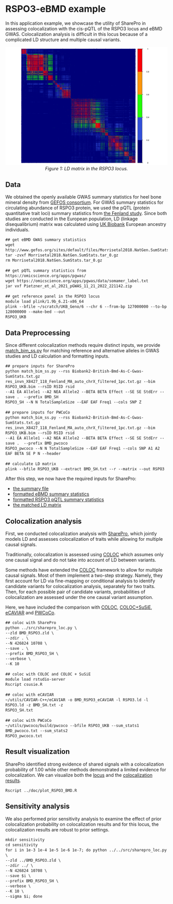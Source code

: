 # RSPO3-eBMD example

In this application example, we showcase the utility of SharePro in assessing colocalization with the cis-pQTL of the RSPO3 locus and eBMD GWAS. 
Colocalization analysis is difficult in this locus because of a complicated LD structure and multiple causal variants.

<p align="center">
  <img src="../doc/RSPO3.ld.png" alt="LD matrix in the RSPO3 locus">
  <br>
  <em>Figure 1: LD matrix in the RSPO3 locus.</em>
</p>

## Data

We obtained the openly available GWAS summary statistics for heel bone mineral density from [GEFOS consortium](http://www.gefos.org). 
For GWAS summary statistics for circulating abundance of RSPO3 protein, we used the pQTL (protein quantitative trait loci) summary statistics from [the Fenland study](https://omicscience.org/apps/pgwas/).
Since both studies are conducted in the European population, LD (linkage disequalibrium) matrix was calculated using [UK Biobank](https://www.ukbiobank.ac.uk) European ancestry individuals.

```
## get eBMD GWAS summary statistics
wget http://www.gefos.org/sites/default/files/Morrisetal2018.NatGen.SumStats.tar_0.gz
tar -zvxf Morrisetal2018.NatGen.SumStats.tar_0.gz 
rm Morrisetal2018.NatGen.SumStats.tar_0.gz

## get pQTL summary statistics from https://omicscience.org/apps/pgwas/
wget https://omicscience.org/apps/pgwas/data/somamer_label.txt
jar vxf Pietzner_et_al_2021_pGWAS_11_21_2022_221142.zip

## get reference panel in the RSPO3 locus
module load plink/1.9b_6.21-x86_64
plink --bfile ~/scratch/UKB_Geno/6 --chr 6 --from-bp 127000000 --to-bp 128000000 --make-bed --out 
RSPO3_UKB
```

## Data Preprocessing

Since different colocalization methods require distinct inputs, we provide [match_bim_ss.py](match_bim_ss.py) for matching reference and alternative alleles in GWAS studies and LD calculation and formatting inputs. 

```
## prepare inputs for SharePro
python match_bim_ss.py --rss Biobank2-British-Bmd-As-C-Gwas-SumStats.txt.gz 
res_invn_X8427_118_Fenland_MA_auto_chrX_filtered_1pc.txt.gz --bim RSPO3_UKB.bim --rsID RSID rsid 
--A1 EA Allele1 --A2 NEA Allele2 --BETA BETA Effect --SE SE StdErr --save .  --prefix BMD_SH 
RSPO3_SH --N N TotalSampleSize --EAF EAF Freq1 --cols SNP Z

## prepare inputs for PWCoCo
python match_bim_ss.py --rss Biobank2-British-Bmd-As-C-Gwas-SumStats.txt.gz 
res_invn_X8427_118_Fenland_MA_auto_chrX_filtered_1pc.txt.gz --bim RSPO3_UKB.bim --rsID RSID rsid 
--A1 EA Allele1 --A2 NEA Allele2 --BETA BETA Effect --SE SE StdErr --save .  --prefix BMD_pwcoco 
RSPO3_pwcoco --N N TotalSampleSize --EAF EAF Freq1 --cols SNP A1 A2 EAF BETA SE P N --header

## calculate LD matrix
plink --bfile RSPO3_UKB --extract BMD_SH.txt --r --matrix --out RSPO3
```

After this step, we now have the required inputs for SharePro: 
* [the summary file](BMD_RSPO3.zld) 
* [formatted eBMD summary statistics](BMD_SH.txt) 
* [formatted RSPO3 pQTL summary statistics](RSPO3_SH.txt)
* [the matched LD matrix](RSPO3.ld)

## Colocalization analysis

First, we conducted colocalization analysis with [SharePro](https://github.com/zhwm/SharePro_coloc), which jointly models LD and assesses colocalization of traits while allowing for multiple causal signals.

Traditionally, colocalization is assessed using [COLOC](https://chr1swallace.github.io/coloc/) which assumes only one causal signal and do not take into account of LD between variants.

Some methods have extended the [COLOC](https://chr1swallace.github.io/coloc/) framework to allow for multiple causal signals. 
Most of them implement a two-step strategy. Namely, they first account for LD via fine-mapping or conditional analysis to identify candidate variants for colocalization analysis, separately for two traits. 
Then, for each possible pair of candidate variants, probabilities of colocalization are assessed under the one causal variant assumption. 

Here, we have included the comparison with [COLOC](https://chr1swallace.github.io/coloc/), [COLOC+SuSiE](https://doi.org/10.1371/journal.pgen.1009440), [eCAVIAR](https://www.cell.com/ajhg/fulltext/S0002-9297(16)30439-6) and [PWCoCo](https://github.com/jwr-git/pwcoco).

```
## coloc with SharePro
python ../src/sharepro_loc.py \
--zld BMD_RSPO3.zld \
--zdir . \
--N 426824 10708 \
--save . \
--prefix BMD_RSPO3_SH \
--verbose \
--K 10

## coloc with COLOC and COLOC + SuSiE
module load rstudio-server
Rscript csusie.R

## coloc with eCAVIAR
~/utils/CAVIAR-C++/eCAVIAR -o BMD_RSPO3_eCAVIAR -l RSPO3.ld -l RSPO3.ld -z BMD_SH.txt -z 
RSPO3_SH.txt

## coloc with PWCoCo
~/utils/pwcoco/build/pwcoco --bfile RSPO3_UKB --sum_stats1 BMD_pwcoco.txt --sum_stats2 
RSPO3_pwcoco.txt
```

## Result visualization

SharePro identified strong evidence of shared signals with a colocalization probability of 1.00
while other methods demonstrated a limited evidence for colocalization. We can visualize both the [locus](../doc/BMD_RSPO3.pdf) and the [colocalization results](../doc/BMD_RSPO3_H4.pdf).
```
Rscript ../doc/plot_RSPO3_BMD.R
```

## Sensitivity analysis

We also performed prior sensitivity analysis to examine the effect of prior colocalization probability on colocalization results and for this locus, the colocalization results are robust to prior settings.

```
mkdir sensitivity
cd sensitivity
for i in 1e-3 1e-4 1e-5 1e-6 1e-7; do python ../../src/sharepro_loc.py \
--zld ../BMD_RSPO3.zld \
--zdir ../ \
--N 426824 10708 \
--save $i \
--prefix BMD_RSPO3_SH \
--verbose \
--K 10 \
--sigma $i; done
```

